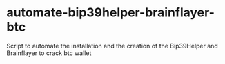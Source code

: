# automate-bip39helper-brainflayer-btc
Script to automate the installation and the creation of the Bip39Helper and Brainflayer to crack btc wallet
